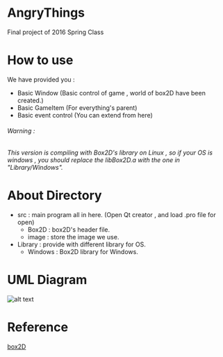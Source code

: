# AngryThings
Final project of 2016 Spring Class

# How to use
We have provided you :
* Basic Window (Basic control of game , world of box2D have been created.)
* Basic GameItem (For everything's parent)
* Basic event control (You can extend from here)

###### Warning : 
###### This version is compiling with Box2D's library on Linux , so if your OS is windows , you should replace the libBox2D.a with the one in "Library/Windows".

# About Directory 
* src : main program all in here. (Open Qt creator , and load .pro file for open)
  * Box2D : box2D's header file.
  * image : store the image we use.
* Library : provide with different library for OS.
  * Windows : Box2D library for Windows.

# UML Diagram
![alt text][figure_lab2]

[figure_lab2]:https://github.com/ncku-pd2/Example-code-for-Project-3/blob/master/UML%20diagram/UML_diagram.png

# Reference 
[box2D](http://box2d.org/)
